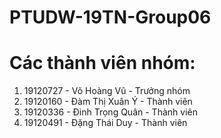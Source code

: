 # PTUDW-19TN-Group06
# Các thành viên nhóm:
1. 19120727 - Võ Hoàng Vũ - Trưởng nhóm
2. 19120160 - Đàm Thị Xuân Ý - Thành viên
3. 19120336 - Đinh Trọng Quân - Thành viên
4. 19120491 - Đặng Thái Duy - Thành viên

